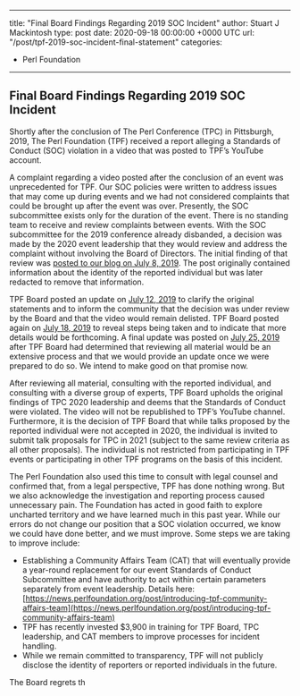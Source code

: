 
---
title: "Final Board Findings Regarding 2019 SOC Incident"
author: Stuart J Mackintosh
type: post
date: 2020-09-18 00:00:00 +0000 UTC
url: "/post/tpf-2019-soc-incident-final-statement"
categories:
 - Perl Foundation

---

## Final Board Findings Regarding 2019 SOC Incident

Shortly after the conclusion of The Perl Conference (TPC) in Pittsburgh, 2019, The Perl Foundation (TPF) received a report alleging a Standards of Conduct (SOC) violation in a video that was posted to TPF’s YouTube account.

A complaint regarding a video posted after the conclusion of an event was unprecedented for TPF. Our SOC policies were written to address issues that may come up during events and we had not considered complaints that could be brought up after the event was over. Presently, the SOC subcommittee exists only for the duration of the event. There is no standing team to receive and review complaints between events. With the SOC subcommittee for the 2019 conference already disbanded, a decision was made by the 2020 event leadership that they would review and address the complaint without involving the Board of Directors. The initial finding of that review was [posted to our blog on July 8, 2019](https://news.perlfoundation.org/post/soc_incident_2019). The post originally contained information about the identity of the reported individual but was later redacted to remove that information.

TPF Board posted an update on [July 12, 2019](https://news.perlfoundation.org/post/clarification_on_2019_perl_con) to clarify the original statements and to inform the community that the decision was under review by the Board and that the video would remain delisted. TPF Board posted again on [July 18, 2019](https://news.perlfoundation.org/post/board_response_to_soc_incident) to reveal steps being taken and to indicate that more details would be forthcoming. A final update was posted on [July 25, 2019](https://news.perlfoundation.org/post/board_update_to_soc_incident) after TPF Board had determined that reviewing all material would be an extensive process and that we would provide an update once we were prepared to do so. We intend to make good on that promise now.

After reviewing all material, consulting with the reported individual, and consulting with a diverse group of experts, TPF Board upholds the original findings of TPC 2020 leadership and deems that the Standards of Conduct were violated. The video will not be republished to TPF’s YouTube channel. Furthermore, it is the decision of TPF Board that while talks proposed by the reported individual were not accepted in 2020, the individual is invited to submit talk proposals for TPC in 2021 (subject to the same review criteria as all other proposals). The individual is not restricted from participating in TPF events or participating in other TPF programs on the basis of this incident.

The Perl Foundation also used this time to consult with legal counsel and confirmed that, from a legal perspective, TPF has done nothing wrong. But we also acknowledge the investigation and reporting process caused unnecessary pain. The Foundation has acted in good faith to explore uncharted territory and we have learned much in this past year. While our errors do not change our position that a SOC violation occurred, we know we could have done better, and we must improve. Some steps we are taking to improve include:

- Establishing a Community Affairs Team (CAT) that will eventually provide a year-round replacement for our event Standards of Conduct Subcommittee and have authority to act within certain parameters separately from event leadership. Details here: [https://news.perlfoundation.org/post/introducing-tpf-community-affairs-team](https://news.perlfoundation.org/post/introducing-tpf-community-affairs-team)
- TPF has recently invested $3,900 in training for TPF Board, TPC leadership, and CAT members to improve processes for incident handling.
- While we remain committed to transparency, TPF will not publicly disclose the identity of reporters or reported individuals in the future.

The Board regrets th
